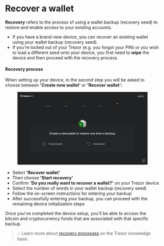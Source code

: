 # Recover a wallet

**Recovery** refers to the process of using a wallet backup (recovery seed) to restore and enable access to your existing accounts.

* If you have a brand-new device, you can recover an existing wallet using your wallet backup (recovery seed).
* If you're locked out of your Trezor (e.g. you forgot your PIN) or you wish to load a different seed onto your device, you first need to **wipe** the device and then proceed with the recovery process.

#### Recovery process

When setting up your device, in the second step you will be asked to choose between **'Create new wallet'** or **'Recover wallet':**

<figure><img src="../../.gitbook/assets/Recover_TT-1.webp" alt=""><figcaption></figcaption></figure>

* Select **'Recover wallet'**
* Then choose **'Start recovery'**
* Confirm **'Do you really want to recover a wallet?'** on your Trezor device
* Select the number of words in your wallet backup (recovery seed)
* Follow the on-screen instructions for entering your backup
* After successfully entering your backup, you can proceed with the remaining device initialization steps

Once you've completed the device setup, you'll be able to access the bitcoin and cryptocurrency funds that are associated with that specific backup.

> 💡 Learn more about [recovery processes](https://trezor.io/guides/backups-recovery) on the Trezor knowledge base.
